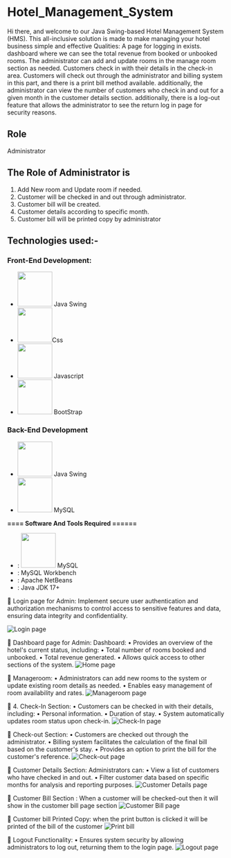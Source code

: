 
# Hotel_Management_System
Hi there, and welcome to our Java Swing-based Hotel Management System (HMS). This all-inclusive solution is made to make managing your hotel business simple and effective Qualities:
A page for logging in exists. dashboard where we can see the total revenue from booked or unbooked rooms. The administrator can add and update rooms in the manage room section as needed. Customers check in with their details in the check-in area. Customers will check out through the administrator and billing system in this part, and there is a print bill method available. additionally, the administrator can view the number of customers who check in and out for a given month in the customer details section. additionally, there is a log-out feature that allows the administrator to see the return log in page for security reasons.

## Role
Administrator
## The Role of Administrator is
1. Add New room and Update room if needed.
2. Customer will be checked in and out through administrator.
3. Customer bill will be created.
4. Customer details according to specific month.
5. Customer bill will be printed copy by administrator
## Technologies used:-
### Front-End Development:
-  [<img src="Screenshot/Swing.png" width="80" height="80">](https://github.com/aatushar/Java-Swing-Project/blob/main/Asset/file.webp) Java Swing
-  [<img src="https://github.com/fatemazohor/fatemazohor/blob/main/svg/css3.svg" width="80" height="80">](https://github.com/fatemazohor)Css
-  [<img src="https://github.com/fatemazohor/fatemazohor/blob/main/svg/javascript.svg" width="80" height="80">](https://github.com/fatemazohor) Javascript
- [<img src="https://github.com/fatemazohor/fatemazohor/blob/main/svg/bootstrap-logo-shadow.png" width="80" height="80">](https://github.com/fatemazohor) BootStrap
### Back-End Development
-  [<img src="Screenshot/Swing.png" width="80" height="80">](https://github.com/fatemazohor) Java Swing
-  [<img src="Screenshot/mysql.png" width="80" height="80">](https://github.com/fatemazohor) MySQL

**==== Software And Tools Required ======**
- :  [<img src="Screenshot/mysql.png" width="80" height="80">](https://github.com/fatemazohor) MySQL
- :  MySQL Workbench
- :  Apache NetBeans
- : Java JDK 17+
  
:pushpin: Login page for Admin:
Implement secure user authentication and authorization mechanisms to control access to sensitive features and data, ensuring data integrity and confidentiality.

![ Login page](https://github.com/ShohabSikder/JavaSwingProject/blob/main/Screenshot/Screenshot%202024-03-15%20121615.png)

:pushpin: Dashboard page for Admin:
Dashboard:
•	Provides an overview of the hotel's current status, including:
•	Total number of rooms booked and unbooked.
•	Total revenue generated.
•	Allows quick access to other sections of the system.
![ Home page](https://github.com/ShohabSikder/JavaSwingProject/blob/main/Screenshot/Screenshot%202024-03-15%20121754.png)

:pushpin: Manageroom:
•	Administrators can add new rooms to the system or update existing room details as needed.
•	Enables easy management of room availability and rates.
![ Manageroom page](https://github.com/ShohabSikder/JavaSwingProject/blob/main/Screenshot/Screenshot%202024-03-15%20121832.png)

:pushpin: 4.	Check-In Section:
•	Customers can be checked in with their details, including:
•	Personal information.
•	Duration of stay.
•	System automatically updates room status upon check-in.
![ Check-In page](https://github.com/ShohabSikder/JavaSwingProject/blob/main/Screenshot/Screenshot%202024-03-15%20121901.png)

:pushpin: Check-out Section:
•	Customers are checked out through the administrator.
•	Billing system facilitates the calculation of the final bill based on the customer's stay.
•	Provides an option to print the bill for the customer's reference.
![ Check-out page](https://github.com/ShohabSikder/JavaSwingProject/blob/main/Screenshot/Screenshot%202024-03-15%20121926.png)

:pushpin: Customer Details Section:
Administrators can:
•	View a list of customers who have checked in and out.
•	Filter customer data based on specific months for analysis and reporting purposes.
![ Customer Details page](https://github.com/ShohabSikder/JavaSwingProject/blob/main/Screenshot/Screenshot%202024-03-15%20122103.png)

 :pushpin: Customer Bill Section :
When a customer will be checked-out then it will show in the customer bill page section
![ Customer Bill page](https://github.com/ShohabSikder/JavaSwingProject/blob/main/Screenshot/Screenshot%202024-03-15%20122142.png)

:pushpin: Customer bill Printed Copy:
when the print button is clicked it will be printed of the bill of the customer
![ Print bill ](https://github.com/ShohabSikder/JavaSwingProject/blob/main/Screenshot/Screenshot%202024-03-15%20122451.png)

:pushpin:	Logout Functionality:
•	Ensures system security by allowing administrators to log out, returning them to the login page.
![ Logout page](https://github.com/ShohabSikder/JavaSwingProject/blob/main/Screenshot/Screenshot%202024-03-15%20122245.png)
